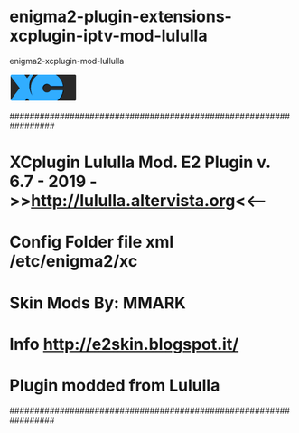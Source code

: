 # enigma2-plugin-extensions-xcplugin-iptv-mod-lululla
enigma2-xcplugin-mod-lullulla

<img src="https://github.com/budinev/enigma2-plugin-extensions-xcplugin-iptv-mod-lululla/blob/master/usr/lib/enigma2/python/Plugins/Extensions/XCplugin/plugin.png">

#################################################################
# XCplugin Lululla Mod. E2 Plugin v. 6.7 - 2019 ->>http://lululla.altervista.org<<--
# Config Folder file xml /etc/enigma2/xc
# Skin Mods By: MMARK
# Info http://e2skin.blogspot.it/
# Plugin modded from Lululla 
#################################################################
